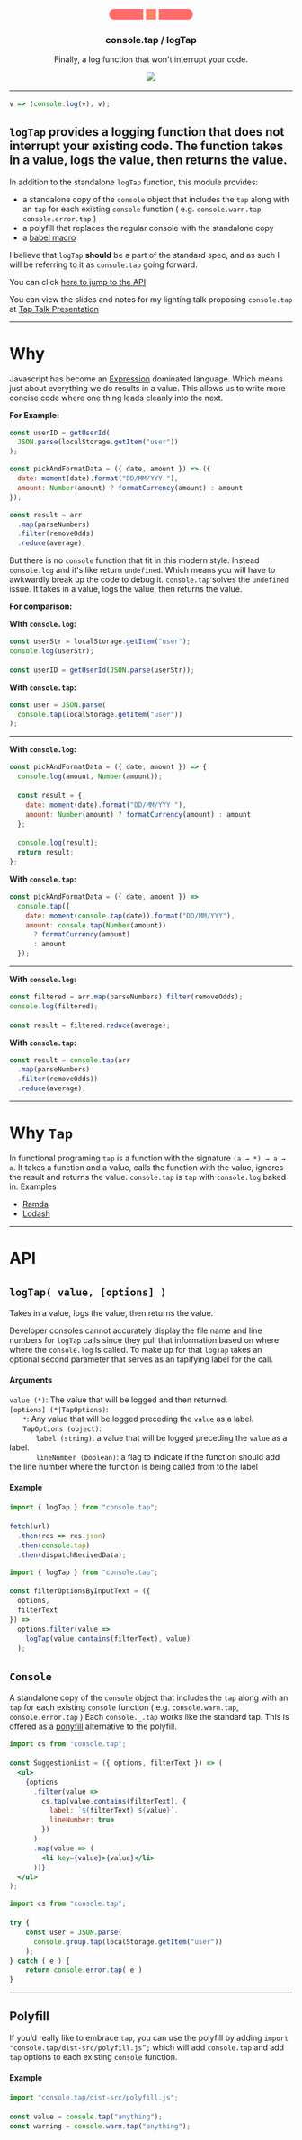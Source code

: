 <p align="center">
    <img
        alt="consoletap"
        src="assets/logo.svg"
        width="150px"
    />
</p>
<h3 align="center">
    console.tap / logTap
</h3>
<p align="center">
    Finally, a log function that won't interrupt your code. 
</p>
<p align="center">
    <a href="https://nodei.co/npm/console.tap/">
        <img src="https://nodei.co/npm/console.tap.png" />
    </a>
</p>

---


```js
v => (console.log(v), v);
```

`logTap` provides a logging function that does not interrupt your existing code. The function takes in a value, logs the value, then returns the value. 
---
In addition to the standalone `logTap` function, this module provides: 
- a standalone copy of the `console` object that includes the `tap` along with an `tap` for each existing `console` function ( e.g. `console.warn.tap`, `console.error.tap` )  
- a polyfill that replaces the regular console with the standalone copy
- a [babel macro](https://babeljs.io/blog/2017/09/11/zero-config-with-babel-macros) 

I believe that `logTap` **should** be a part of the standard spec, and as such I will be referring to it as `console.tap` going forward.

You can click [here to jump to the API](#API)

You can view the slides and notes for my lighting talk proposing `console.tap` at [Tap Talk Presentation](https://taptalk.netlify.com/)

---

# Why

Javascript has become an [Expression](http://2ality.com/2012/09/expressions-vs-statements.html) dominated language. 
Which means just about everything we do results in a value. 
This allows us to write more concise code where one thing leads cleanly into the next.

**For Example:**

```js
const userID = getUserId(
  JSON.parse(localStorage.getItem("user"))
);
```

```js
const pickAndFormatData = ({ date, amount }) => ({
  date: moment(date).format("DD/MM/YYY "),
  amount: Number(amount) ? formatCurrency(amount) : amount
});
```

```js
const result = arr
  .map(parseNumbers)
  .filter(removeOdds)
  .reduce(average);
```

But there is no `console` function that fit in this modern style. Instead `console.log` and it's like return `undefined`. 
Which means you will have to awkwardly break up the code to debug it. 
`console.tap` solves the `undefined` issue. It takes in a value, logs the value, then returns the value.

**For comparison:**

**With `console.log`:**

```js
const userStr = localStorage.getItem("user");
console.log(userStr);

const userID = getUserId(JSON.parse(userStr));
```

**With `console.tap`:**

```js
const user = JSON.parse(
  console.tap(localStorage.getItem("user"))
);
```

---

**With `console.log`:**

```js
const pickAndFormatData = ({ date, amount }) => {
  console.log(amount, Number(amount));
  
  const result = {
    date: moment(date).format("DD/MM/YYY "),
    amount: Number(amount) ? formatCurrency(amount) : amount
  };
  
  console.log(result);
  return result;
};
```

**With `console.tap`:**

```js
const pickAndFormatData = ({ date, amount }) =>
  console.tap({
    date: moment(console.tap(date)).format("DD/MM/YYY"),
    amount: console.tap(Number(amount))
      ? formatCurrency(amount)
      : amount
  });
```

---

**With `console.log`:**

```js
const filtered = arr.map(parseNumbers).filter(removeOdds);
console.log(filtered);

const result = filtered.reduce(average);
```

**With `console.tap`:**

```js
const result = console.tap(arr
  .map(parseNumbers)
  .filter(removeOdds))
  .reduce(average);
```
---

# Why `Tap`
In functional programing `tap` is a function with the signature `(a → *) → a → a`. 
It takes a function and a value, calls the function with the value, ignores the result and returns the value. 
`console.tap` is `tap` with `console.log` baked in.
Examples 
- [Ramda](https://ramdajs.com/docs/#tap)  
- [Lodash](https://lodash.com/docs/4.17.11#tap)

---

# API

## `logTap( value, [options] )`

Takes in a value, logs the value, then returns the value.

Developer consoles cannot accurately display the file name and line numbers for `logTap` calls since they pull that information based on where where the `console.log` is called. To make up for that `logTap` takes an optional second parameter that serves as an tapifying label for the call.

#### Arguments

`value (*)`: The value that will be logged and then returned.  
`[options] (*|TapOptions)`:  
&nbsp;&nbsp;&nbsp;&nbsp;&nbsp;&nbsp;`*`: Any value that will be logged preceding the `value` as a label.  
&nbsp;&nbsp;&nbsp;&nbsp;&nbsp;&nbsp;`TapOptions (object)`:  
&nbsp;&nbsp;&nbsp;&nbsp;&nbsp;&nbsp;&nbsp;&nbsp;&nbsp;&nbsp;&nbsp;&nbsp;`label (string)`: a value that will be logged preceding the `value` as a label.  
&nbsp;&nbsp;&nbsp;&nbsp;&nbsp;&nbsp;&nbsp;&nbsp;&nbsp;&nbsp;&nbsp;&nbsp;`lineNumber (boolean)`: a flag to indicate if the function should add the line number where the function is being called from to the label  

#### Example

```js
import { logTap } from "console.tap";

fetch(url)
  .then(res => res.json)
  .then(console.tap)
  .then(dispatchRecivedData);
```

```js
import { logTap } from "console.tap";

const filterOptionsByInputText = ({
  options,
  filterText
}) =>
  options.filter(value =>
    logTap(value.contains(filterText), value)
  );
```

## `Console`

A standalone copy of the `console` object that includes the `tap` along with an `tap` for each existing `console` function ( e.g. `console.warn.tap`, `console.error.tap` )
Each `console._.tap` works like the standard tap.
This is offered as a [ponyfill](https://ponyfill.com) alternative to the polyfill. 
```jsx
import cs from "console.tap";

const SuggestionList = ({ options, filterText }) => (
  <ul>
    {options
      .filter(value =>
        cs.tap(value.contains(filterText), {
          label: `${filterText} ${value}`,
          lineNumber: true
        })
      )
      .map(value => (
        <li key={value}>{value}</li>
      ))}
  </ul>
);
```

```js
import cs from "console.tap";

try {
    const user = JSON.parse(
      console.group.tap(localStorage.getItem("user"))
    );
} catch ( e ) {
    return console.error.tap( e )
}
```
---
## Polyfill
If you’d really like to embrace `tap`, you can use the polyfill by adding `import "console.tap/dist-src/polyfill.js”;` which will add `console.tap` and add `tap` options to each existing `console` function.

#### Example

```js
import "console.tap/dist-src/polyfill.js";

const value = console.tap("anything");
const warning = console.warn.tap("anything");
```
